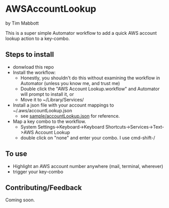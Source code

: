 # AWSAccountLookup

by Tim Mabbott

This is a super simple Automator workflow to add a quick AWS account lookup action to a key-combo.

## Steps to install

- donwload this repo
- Install the workflow:
  - Honestly, you shouldn't do this without examining the workflow in Automator (unless you know me, and trust me)
  - Double click the "AWS Account Lookup.workflow" and Automator will prompt to install it, or
  - Move it to ~/Library/Services/
- Install a json file with your account mappings to ~/.aws/accountLookup.json
  - see [sample/accountLookup.json](sample/accountLookup.json) for reference.
- Map a key combo to the workflow.
  - System Settings->Keyboard->Keyboard Shortcuts->Services->Text->AWS Account Lookup
  - double click on "none" and enter your combo.  I use cmd-shift-/

## To use

- Highlight an AWS account number anywhere (mail, terminal, wherever)
- trigger your key-combo

## Contributing/Feedback

Coming soon.

